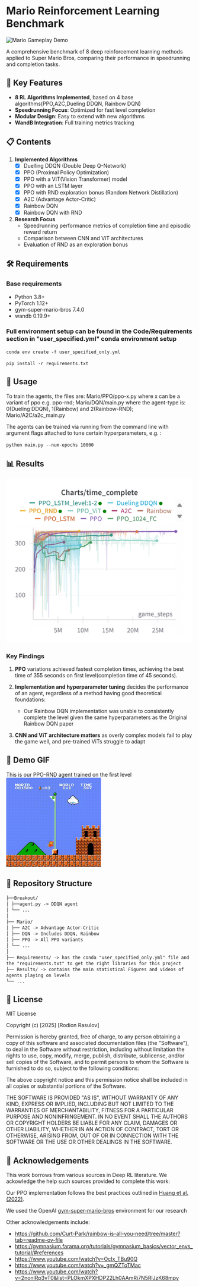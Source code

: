 # Mario Reinforcement Learning Benchmark

![Mario Gameplay Demo](media/demo.gif) 

A comprehensive benchmark of 8 deep reinforcement learning methods applied to Super Mario Bros, comparing their performance in speedrunning and completion tasks.

## 📌 Key Features
- **8 RL Algorithms Implemented**, based on 4 base algorithms(PPO,A2C,Dueling DDQN, Rainbow DQN)
- **Speedrunning Focus**: Optimized for fast level completion
- **Modular Design**: Easy to extend with new algorithms
- **WandB Integration**: Full training metrics tracking

## 📋 Contents
1. **Implemented Algorithms**
   - [x] Duelling DDQN (Double Deep Q-Network)
   - [x] PPO (Proximal Policy Optimization)
   - [x] PPO with a ViT(Vision Transformer) model  
   - [x] PPO with an LSTM layer
   - [x] PPO with RND exploration bonus (Random Network Distillation)
   - [x] A2C (Advantage Actor-Critic)
   - [x] Rainbow DQN
   - [x] Rainbow DQN with RND 

2. **Research Focus**
   - Speedrunning performance metrics of completion time and episodic reward return
   - Comparison between CNN and ViT architectures
   - Evaluation of RND as an exploration bonus

## 🛠 Requirements

### Base requirements
- Python 3.8+
- PyTorch 1.12+
- gym-super-mario-bros 7.4.0
- wandb 0.19.9+

### Full environment setup can be found in the Code/Requirements section in "user_specified.yml" conda environment setup 
`conda env create -f user_specified_only.yml`

`pip install -r requirements.txt`


## 🤖 Usage

To train the agents, the files are: Mario/PPO/ppo-x.py where x can be a variant of ppo e.g. ppo-rnd; Mario/DQN/main.py where the agent-type is:
0(Dueling DDQN), 1(Rainbow) and 2(Rainbow-RND); Mario/A2C/a2c_main.py 

The agents can be trained via running from the command line with argument flags attached to tune certain hyperparameters, e.g. :

`python main.py --num-epochs 10000`

## 📊 Results

![Alt Text](Results/Figures/TimeComplete.png "Optional Title")

### Key Findings
1. **PPO** variations achieved fastest completion times, achieving the best time of 355 seconds on first level(completion time of 45 seconds).

2. **Implementation and hyperparameter tuning** decides the performance of an agent, regardless of a method having good theoretical foundations:
   - Our Rainbow DQN implementation was unable to consistently complete the level given the same hyperparameters as the Original Rainbow DQN paper

3. **CNN and ViT architecture matters** as overly complex models fail to play the game well, and pre-trained ViTs struggle to adapt

## 🎥 Demo GIF

This is our PPO-RND agent trained on the first level
![Mario RL Demo](Results/Videos/SuperMarioBros-1-1-v0__PPO_RND_experiment__777__2025-04-23_20-49-04-episode-5000.gif)



## 📂 Repository Structure
```
├──Breakout/
│ ├──agent.py -> DDQN agent
│ └── ...
│
├── Mario/
│ ├── A2C -> Advantage Actor-Critic
│ ├── DQN -> Includes DDQN, Rainbow
│ ├── PPO -> All PPO variants
│ └── ...
│
├── Requirements/ -> has the conda "user_specified_only.yml" file and the "requirements.txt" to get the right libraries for this project
├── Results/ -> contains the main statistical Figures and videos of agents playing on levels 
└── ...
```

## 📜 License

MIT License

Copyright (c) [2025] [Rodion Rasulov]

Permission is hereby granted, free of charge, to any person obtaining a copy
of this software and associated documentation files (the "Software"), to deal
in the Software without restriction, including without limitation the rights
to use, copy, modify, merge, publish, distribute, sublicense, and/or sell
copies of the Software, and to permit persons to whom the Software is
furnished to do so, subject to the following conditions:

The above copyright notice and this permission notice shall be included in all
copies or substantial portions of the Software.

THE SOFTWARE IS PROVIDED "AS IS", WITHOUT WARRANTY OF ANY KIND, EXPRESS OR
IMPLIED, INCLUDING BUT NOT LIMITED TO THE WARRANTIES OF MERCHANTABILITY,
FITNESS FOR A PARTICULAR PURPOSE AND NONINFRINGEMENT. IN NO EVENT SHALL THE
AUTHORS OR COPYRIGHT HOLDERS BE LIABLE FOR ANY CLAIM, DAMAGES OR OTHER
LIABILITY, WHETHER IN AN ACTION OF CONTRACT, TORT OR OTHERWISE, ARISING FROM,
OUT OF OR IN CONNECTION WITH THE SOFTWARE OR THE USE OR OTHER DEALINGS IN THE
SOFTWARE.

## 🙏 Acknowledgements

This work borrows from various sources in Deep RL literature. We ackowledge the help such sources provided to complete this work:

Our PPO implementation follows the best practices outlined in [Huang et al. (2022)](https://iclr-blog-track.github.io/2022/03/25/ppo-implementation-details/).

We used the OpenAI [gym-super-mario-bros](https://pypi.org/project/gym-super-mario-bros/) environment for our research

Other acknowledgements include:
- https://github.com/Curt-Park/rainbow-is-all-you-need/tree/master?tab=readme-ov-file
- https://gymnasium.farama.org/tutorials/gymnasium_basics/vector_envs_tutorial/#references
- https://www.youtube.com/watch?v=OcIx_TBu90Q
- https://www.youtube.com/watch?v=_gmQZToTMac
- https://www.youtube.com/watch?v=2nonlRp3vT0&list=PLOkmXPXHDP22Lh0AAmRi7N5RlJzK68mpy
